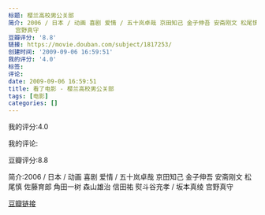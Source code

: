 ```yaml
---
标题: 樱兰高校男公关部
简介: 2006 / 日本 / 动画 喜剧 爱情 / 五十岚卓哉 京田知己 金子伸吾 安斋刚文 松尾慎 佐藤育郎 角田一树 森山雄治 信田祐 熨斗谷充孝 / 坂本真绫
  宫野真守
豆瓣评分: '8.8'
链接: https://movie.douban.com/subject/1817253/
创建时间: '2009-09-06 16:59:51'
我的评分: '4.0'
标签:
评论:
date: 2009-09-06 16:59:51
title: 看了电影 - 樱兰高校男公关部
tags: [电影]
categories: []
---
```


我的评分:4.0

我的评论:

豆瓣评分:8.8

简介:2006 / 日本 / 动画 喜剧 爱情 / 五十岚卓哉 京田知己 金子伸吾 安斋刚文 松尾慎 佐藤育郎 角田一树 森山雄治 信田祐 熨斗谷充孝 / 坂本真绫 宫野真守

[豆瓣链接](https://movie.douban.com/subject/1817253/)

